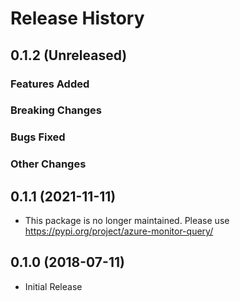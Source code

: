 # Release History

## 0.1.2 (Unreleased)

### Features Added

### Breaking Changes

### Bugs Fixed

### Other Changes

## 0.1.1 (2021-11-11)

* This package is no longer maintained. Please use https://pypi.org/project/azure-monitor-query/

## 0.1.0 (2018-07-11)

* Initial Release
